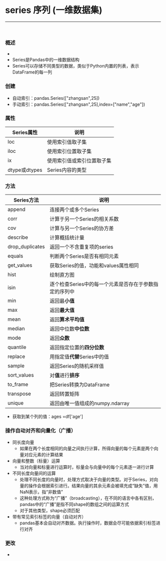 # series  序列 (一维数据集)

----------

<br>

### 概述
- 
- Series是Pandas中的一维数据结构
- Series可以存储不同类型的数据，类似于Python内置的列表，表示DataFrame的每一列 

### 创建
- 自动索引：pandas.Series(["zhangsan",25])
- 手动索引：pandas.Series(["zhangsan",25],index=["name","age"])


### 属性

| Series属性           | 说明            |
|--------------|---------------|
| loc          | 使用索引值取子集      |
| iloc         | 使用索引位置取子集     |
| ix           | 使用索引值或索引位置取子集 |
| dtype或dtypes | Series内容的类型   |


### 方法
| Series方法        | 说明                             |
|-----------------|--------------------------------|
| append          | 连接两个或多个Series                  |
| corr            | 计算于另一个Series的相关系数              |
| cov             | 计算与另一个Series的协方差               |
| describe        | 计算概括统计量                        |
| drop_duplicates | 返回一个不含重复项的series               |
| equals          | 判断两个Series是否有相同元素              |
| get_values      | 获取Series的值，功能和values属性相同       |
| hist            | 绘制直方图                          |
| isin            | 逐个检查Series中的每一个元素是否存在于参数指定的序列中 |
| min             | 返回最**小值**                      |
| max             | 返回**最大值**                      |
| mean            | 返回**算术平均值**                    |
| median          | 返回中位数**中位数**                   |
| mode            | 返回**众数**                       |
| quantile        | 返回指定位置的**四分位数**                |
| replace         | 用指定值**代替**Series中的值            |
| sample          | 返回Series的随机采样值                 |
| sort_values     | 对**值**进行**排序**                 |
| to_frame        | 把Series转换为DataFrame            |
| transpose       | 返回转置矩阵                         |
| unique          | 返回由唯一值组成的numpy.ndarray         |


- 获取到某个列的值：ages =df['age']


### 操作自动对齐和向量化（广播）
- 同长度向量
  - 如果在两个长度相同的向量之间执行计算，所得向量的每个元素是两个向量对应元素的计算结果
- 向量和整数（标量）运算
  - 当对向量和标量进行运算时，标量会与向量中的每个元素逐一进行计算
- 不同长度向量间的运算
  - 处理不同长度的向量时，处理方式取决于向量的类型。对于Series，对向量的操作会根据索引进行。结果向量的其余元素会被填充成“缺失”值，用NaN表示，指“非数值”
  - 这种处理方式称为“广播”（broadcasting），在不同的语言中各有区别，pandas中的“广播”是指不同shape的数组之间的运算方式
  - 对于其他类型，shape必须匹配
- 带有常见索引标签的向量（自动对齐）
  - pandas基本会自动对齐数据。执行操作时，数据会尽可能依据索引标签进行对齐


### 更改
- 


